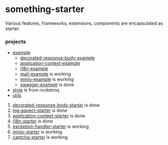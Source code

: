 # something-starter

Various features, frameworks, extensions, components are encapsulated as starter.

### projects

* [example](example)
  * [decorated-response-body-example](decorated-response-body-example)
  * [application-context-example](application-context-example)
  * [i18n-example](i18n-example)
  * [mail-example](mail-example) is working
  * [minio-example](minio-example/README.md) is working
  * [swagger-example](swagger-example/README.md) is done
* [style](style) is from rocketmq
* [utils](./utils)

1. [decorated-response-body-starter](decorated-response-body-starter) is done
2. [log-aspect-starter](log-aspect-starter) is done
3. [application-context-starter](application-context-starter) is done
4. [i18n-starter](i18n-starter) is done
5. [exception-handler-starter](exception-handler-starter) is working
6. [minio-starter](minio-starter) is working
6. [captcha-starter](captcha-starter/README.md) is working

###  